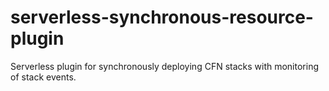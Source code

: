 # serverless-synchronous-resource-plugin

Serverless plugin for synchronously deploying CFN stacks with monitoring of stack events.
